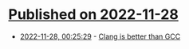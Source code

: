 # [Published on 2022-11-28](index.md)

* [2022-11-28, 00:25:29](https://news.ycombinator.com/item?id=33768449) - [Clang is better than GCC](https://yurichev.org/clang/)
